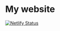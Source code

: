 # My website

[![Netlify Status](https://api.netlify.com/api/v1/badges/cae783d0-3a50-445d-b9ee-2b2e21dc1a7e/deploy-status)](https://app.netlify.com/sites/aurelien-arino/deploys)

